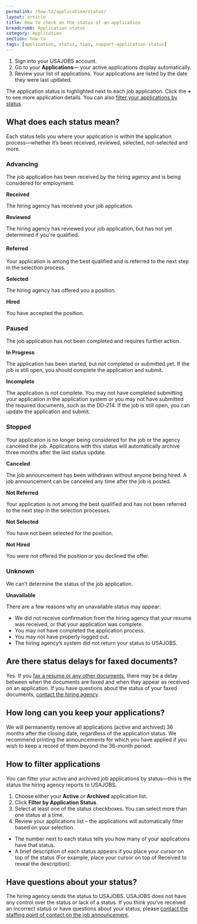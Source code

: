 ```yaml
---
permalink: /how-to/application/status/
layout: article
title: How to check on the status of an application
breadcrumb: Application status
category: Application
section: how-to
tags: [application, status, tips, support-application-status]
---
```




1.	Sign into  your USAJOBS account.
2.	Go to your **Applications**— your active applications display automatically.
3.	Review your list of applications. Your applications are listed by the date they were last updated.

The application status is highlighted next to each job application. Click the **+** to see more application details. You can also [filter your applications by status](#how-to-filter-applications).

## What does each status mean?
Each status tells you where your application is within the application process—whether it’s been received, reviewed, selected, not-selected and more. 

### Advancing
The job application has been received by the hiring agency and is being considered for employment. 

**Received**

The hiring agency has received your job application.

**Reviewed**

The hiring agency has reviewed your job application, but has not yet determined if you're qualified.

#### Referred
Your application is among the best qualified and is referred to the next step in the selection process.

**Selected**

The hiring agency has offered you a position.

**Hired**

You have accepted the position.

### Paused
The job application has not been completed and requires further action. 

**In Progress**

The application has been started, but not completed or submitted yet. If the job is still open, you should complete the application and submit.

**Incomplete**

The application is not complete. You may not have completed submitting your application in the application system or you may not have submitted the required documents, such as the DD-214. If the job is still open, you can update the application and submit.

### Stopped
Your application is no longer being considered for the job or the agency canceled the job. Applications with this status will automatically archive three months after the last status update.

**Canceled**

The job announcement has been withdrawn without anyone being hired. A job announcement can be canceled any time after the job is posted. 

**Not Referred**

Your application is not among the best qualified and has not been referred to the next step in the selection processes.

**Not Selected**

You have not been selected for the position.

**Not Hired**

You were not offered the position or you declined the offer.

### Unknown 
We can’t determine the status of the job application. 

**Unavailable**

There are a few reasons why an unavailable status may appear:

* We did not receive confirmation from the hiring agency that your resume was received, or that your application was complete. 
* You may not have completed the application process.
* You may not have properly logged out.
* The hiring agency’s system did not return your status to USAJOBS.

## Are there status delays for faxed documents?
Yes. If you [fax a resume or any other documents](../../account/documents/fax/), there may be a delay between when the documents are faxed and when they appear as received on an application. If you have questions about the status of your faxed documents, [contact the hiring agency](../agency/contact/).

## How long can you keep your applications?
We will permanently remove all applications (active and archived) 36 months after the closing date, regardless of the application status. We recommend printing the announcements for which you have applied if you wish to keep a record of them beyond the 36-month period.

## How to filter applications  
You can filter your active and archived job applications by status—this is the status the hiring agency reports to USAJOBS. 

1.	Choose either your **Active** or **Archived** application list.
2.	Click **Filter by Application Status**.
3.	Select at least one of the status checkboxes. You can select more than one status at a time.
4.	Review your applications list – the applications will automatically filter based on your selection.

* The number next to each status tells you how many of your applications have that status.
* A brief description of each status appears if you place your cursor on top of the status (For example, place your cursor on top of Received to reveal the description).

## Have questions about your status?
The hiring agency sends the status to USAJOBS. USAJOBS does not have any control over the status or lack of a status. If you think you’ve received an incorrect status or have questions about your status, please [contact the staffing point of contact on the job announcement](../agency/contact/).
